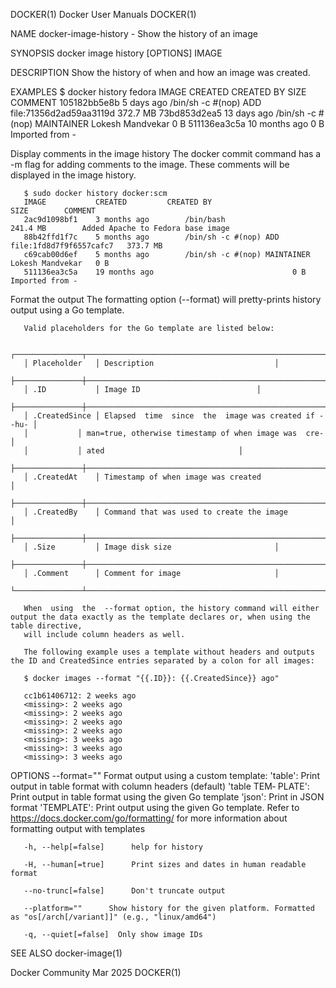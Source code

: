 DOCKER(1)							      Docker User Manuals							     DOCKER(1)

NAME
       docker-image-history - Show the history of an image

SYNOPSIS
       docker image history [OPTIONS] IMAGE

DESCRIPTION
       Show the history of when and how an image was created.

EXAMPLES
       $ docker history fedora
       IMAGE	      CREATED	       CREATED BY				       SIZE		   COMMENT
       105182bb5e8b   5 days ago       /bin/sh -c #(nop) ADD file:71356d2ad59aa3119d   372.7 MB
       73bd853d2ea5   13 days ago      /bin/sh -c #(nop) MAINTAINER Lokesh Mandvekar   0 B
       511136ea3c5a   10 months ago						       0 B		   Imported from -

Display comments in the image history
       The docker commit command has a -m flag for adding comments to the image. These comments will be displayed in the image history.

       $ sudo docker history docker:scm
       IMAGE		   CREATED	       CREATED BY				       SIZE		   COMMENT
       2ac9d1098bf1	   3 months ago	       /bin/bash				       241.4 MB		   Added Apache to Fedora base image
       88b42ffd1f7c	   5 months ago	       /bin/sh -c #(nop) ADD file:1fd8d7f9f6557cafc7   373.7 MB
       c69cab00d6ef	   5 months ago	       /bin/sh -c #(nop) MAINTAINER Lokesh Mandvekar   0 B
       511136ea3c5a	   19 months ago						       0 B		   Imported from -

   Format the output
       The formatting option (--format) will pretty-prints history output using a Go template.

       Valid placeholders for the Go template are listed below:

       ┌───────────────┬───────────────────────────────────────────────────────┐
       │ Placeholder   │ Description					       │
       ├───────────────┼───────────────────────────────────────────────────────┤
       │ .ID	       │ Image ID					       │
       ├───────────────┼───────────────────────────────────────────────────────┤
       │ .CreatedSince │ Elapsed  time	since  the  image was created if --hu‐ │
       │	       │ man=true, otherwise timestamp of when image was  cre‐ │
       │	       │ ated						       │
       ├───────────────┼───────────────────────────────────────────────────────┤
       │ .CreatedAt    │ Timestamp of when image was created		       │
       ├───────────────┼───────────────────────────────────────────────────────┤
       │ .CreatedBy    │ Command that was used to create the image	       │
       ├───────────────┼───────────────────────────────────────────────────────┤
       │ .Size	       │ Image disk size				       │
       ├───────────────┼───────────────────────────────────────────────────────┤
       │ .Comment      │ Comment for image				       │
       └───────────────┴───────────────────────────────────────────────────────┘

       When  using  the	 --format option, the history command will either output the data exactly as the template declares or, when using the table directive,
       will include column headers as well.

       The following example uses a template without headers and outputs the ID and CreatedSince entries separated by a colon for all images:

       $ docker images --format "{{.ID}}: {{.CreatedSince}} ago"

       cc1b61406712: 2 weeks ago
       <missing>: 2 weeks ago
       <missing>: 2 weeks ago
       <missing>: 2 weeks ago
       <missing>: 2 weeks ago
       <missing>: 3 weeks ago
       <missing>: 3 weeks ago
       <missing>: 3 weeks ago

OPTIONS
       --format=""	Format output using a custom template: 'table':		   Print output in table format with  column  headers  (default)  'table  TEM‐
       PLATE':	  Print output in table format using the given Go template 'json':	       Print in JSON format 'TEMPLATE':		Print output using the
       given Go template.  Refer to https://docs.docker.com/go/formatting/ for more information about formatting output with templates

       -h, --help[=false]      help for history

       -H, --human[=true]      Print sizes and dates in human readable format

       --no-trunc[=false]      Don't truncate output

       --platform=""	  Show history for the given platform. Formatted as "os[/arch[/variant]]" (e.g., "linux/amd64")

       -q, --quiet[=false]	Only show image IDs

SEE ALSO
       docker-image(1)

Docker Community							   Mar 2025								     DOCKER(1)
